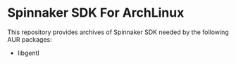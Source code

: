 Spinnaker SDK For ArchLinux
===========================

This repository provides archives of Spinnaker SDK needed by the following AUR packages:
- libgentl

